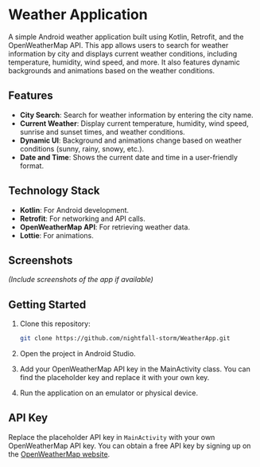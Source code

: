 # Weather Application

A simple Android weather application built using Kotlin, Retrofit, and the OpenWeatherMap API. This app allows users to search for weather information by city and displays current weather conditions, including temperature, humidity, wind speed, and more. It also features dynamic backgrounds and animations based on the weather conditions.

## Features

- **City Search**: Search for weather information by entering the city name.
- **Current Weather**: Display current temperature, humidity, wind speed, sunrise and sunset times, and weather conditions.
- **Dynamic UI**: Background and animations change based on weather conditions (sunny, rainy, snowy, etc.).
- **Date and Time**: Shows the current date and time in a user-friendly format.

## Technology Stack

- **Kotlin**: For Android development.
- **Retrofit**: For networking and API calls.
- **OpenWeatherMap API**: For retrieving weather data.
- **Lottie**: For animations.

## Screenshots

*(Include screenshots of the app if available)*

## Getting Started

1. Clone this repository:
   ```bash
   git clone https://github.com/nightfall-storm/WeatherApp.git
2. Open the project in Android Studio.

3. Add your OpenWeatherMap API key in the MainActivity class. You can find the placeholder key and replace it with your own key.

4. Run the application on an emulator or physical device.

## API Key

Replace the placeholder API key in `MainActivity` with your own OpenWeatherMap API key. You can obtain a free API key by signing up on the [OpenWeatherMap website](https://openweathermap.org/).
